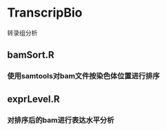 # TranscripBio
转录组分析


## bamSort.R
### 使用samtools对bam文件按染色体位置进行排序


## exprLevel.R
### 对排序后的bam进行表达水平分析
